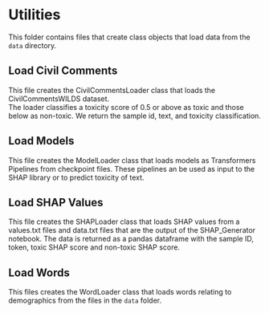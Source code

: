 # Utilities

This folder contains files that create class objects that load data from the `data` directory.

## Load Civil Comments

This file creates the CivilCommentsLoader class that loads the CivilCommentsWILDS dataset.  
The loader classifies a toxicity score of 0.5 or above as toxic and those below as non-toxic.
We return the sample id, text, and toxicity classification.

## Load Models

This file creates the ModelLoader class that loads models as Transformers Pipelines from checkpoint files.
These pipelines an be used as input to the SHAP library or to predict toxicity of text.

## Load SHAP Values 

This file creates the SHAPLoader class that loads SHAP values from a values.txt files and data.txt files that are the output of the SHAP_Generator notebook.
The data is returned as a pandas dataframe with the sample ID, token, toxic SHAP score and non-toxic SHAP score. 

## Load Words

This files creates the WordLoader class that loads words relating to demographics from the files in the `data` folder. 
